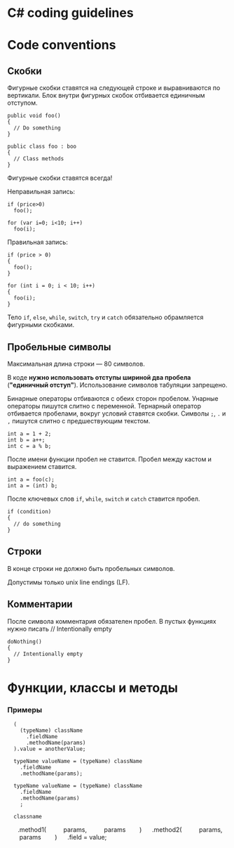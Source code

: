 C# coding guidelines
====================

Code conventions
================

Скобки
------
Фигурные скобки ставятся на следующей строке и выравниваются по вертикали.
Блок внутри фигурных скобок отбивается единичным отступом.


    public void foo()
    {
      // Do something
    }

    public class foo : boo
    {
      // Class methods
    }

Фигурные скобки ставятся всегда!

Неправильная запись:

    if (price>0)
      foo();

    for (var i=0; i<10; i++)
      foo(i);

Правильная запись:

    if (price > 0)
    {
      foo();
    }

    for (int i = 0; i < 10; i++)
    {
      foo(i);
    }

Тело `if`, `else`, `while`, `switch`, `try` и `catch` обязательно обрамляется
фигурными скобками.


Пробельные символы
------------------

Максимальная длина строки — 80 символов.

В коде **нужно использовать отступы шириной два пробела**
(**"единичный отступ"**). Использование символов табуляции запрещено.

Бинарные операторы отбиваются с обеих сторон пробелом.
Унарные операторы пишутся слитно с переменной.
Тернарный оператор отбивается пробелами, вокруг условий ставятся скобки.
Символы `;`, `.` и `,` пишутся слитно с предшествующим текстом.

    int a = 1 + 2;
    int b = a++;
    int c = a % b;

После имени функции пробел не ставится.
Пробел между кастом и выражением ставится.

    int a = foo(c);
    int a = (int) b;

После ключевых слов `if`, `while`, `switch` и `catch` ставится пробел.

    if (condition)
    {
      // do something
    }

Строки
------

В конце строки не должно быть пробельных символов.

Допустимы только unix line endings (LF).


Комментарии
-----------

После символа комментария обязателен пробел.
В пустых функциях нужно писать // Intentionally empty

    doNothing()
    {
      // Intentionally empty
    }

Функции, классы и методы
========================

### Примеры

      (
        (typeName) className
          .fieldName
          .methodName(params)
      ).value = anotherValue;

      typeName valueName = (typeName) className
        .fieldName
        .methodName(params);

      typeName valueName = (typeName) className
        .fieldName
        .methodName(params)
        ;

      classname
        .method1(
            params,
            params
          )
        .method2(
            params,
            params
          )
        .field = value;
